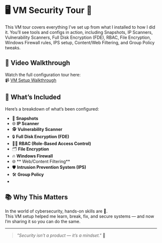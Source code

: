 # 🖥️ VM Security Tour 🔐
This VM tour covers everything I’ve set up from what I installed to how I did it. You’ll see tools and configs in action, including Snapshots, IP Scanners, Vulnerability Scanners, Full Disk Encryption (FDE), RBAC, File Encryption, Windows Firewall rules, IPS setup, Content/Web Filtering,  and Group Policy tweaks.

## 🎥 Video Walkthrough

Watch the full configuration tour here:  
📹 [VM Setup Walkthrough](https://drive.google.com/file/d/1oyGOlBrOj8bHqkXd26WP9tcTmm1oQR6P/view?usp=sharing)

## 🔧 What’s Included

Here’s a breakdown of what’s been configured:

- 📸 **Snapshots** 
- 🌐 **IP Scanner** 
- 🕵️ **Vulnerability Scanner** 
- 🔒 **Full Disk Encryption (FDE)** 
- 🧑‍💼 **RBAC (Role-Based Access Control)**
- 🗂️ **File Encryption** 
- 🔥 **Windows Firewall** 
- 🌐 ** Web/Content Filtering** 
- 🛡️ **Intrusion Prevention System (IPS)** 
- 🛠️ **Group Policy** 
- 

## 📚 Why This Matters

In the world of cybersecurity, hands-on skills are 🔑.  
This VM setup helped me learn, break, fix, and secure systems — and now I’m sharing it so you can do the same.

---

> _"Security isn’t a product — it’s a mindset."_ 🧠

